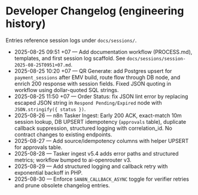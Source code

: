 # Developer Changelog (engineering history)

Entries reference session logs under `docs/sessions/`.

- 2025-08-25 09:51 +07 — Add documentation workflow (PROCESS.md), templates, and first session log scaffold. See `docs/sessions/session-2025-08-25T0951+07.md`.
- 2025-08-25 10:20 +07 — QR Generate: add Postgres upsert for `payment_sessions` after EMV build, route flow through DB node, and enrich 200 response with session fields. Fixed JSON quoting in workflow using dollar-quoted SQL strings.
- 2025-08-25 11:50 +07 — Order Status: fix JSON lint error by replacing escaped JSON string in `Respond Pending/Expired` node with `JSON.stringify({ status })`.
- 2025-08-26 — n8n Tasker Ingest: Early 200 ACK, exact-match 10m session lookup, DB UPSERT idempotency (`approvals` table), duplicate callback suppression, structured logging with correlation_id. No contract changes to existing endpoints.
- 2025-08-27 — Add source/idempotency columns with helper UPSERT for approvals table.
- 2025-08-28 — Tasker ingest v5.4 adds error paths and structured metrics; workflow bumped to ai-openrouter v3.
- 2025-08-29 — Add structured logging and callback retry with exponential backoff in PHP.
- 2025-08-30 — Enforce `SAN8N_CALLBACK_ASYNC` toggle for verifier retries and prune obsolete changelog entries.
